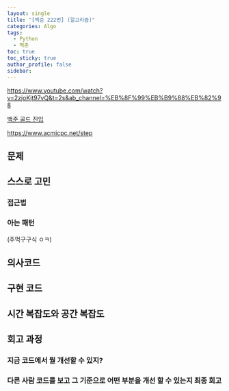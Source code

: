 ```yaml
---
layout: single
title: "[백준 222번] (알고리즘)"
categories: Algo
tags:
  - Python
  - 백준
toc: true
toc_sticky: true
author_profile: false
sidebar:
---
```

https://www.youtube.com/watch?v=2zjoKjt97vQ&t=2s&ab_channel=%EB%8F%99%EB%B9%88%EB%82%98

[백준 골드 진입](https://velog.io/@arcokim/%EB%B0%B1%EC%A4%80%EA%B3%A8%EB%93%9C)

https://www.acmicpc.net/step


## 문제

## 스스로 고민

### 접근법

### 아는 패턴
(주먹구구식 ㅇㅋ)

## 의사코드

## 구현 코드

## 시간 복잡도와 공간 복잡도

## 회고 과정

### 지금 코드에서 뭘 개선할 수 있지?

### 다른 사람 코드를 보고 그 기준으로 어떤 부분을 개선 할 수 있는지 최종 회고
